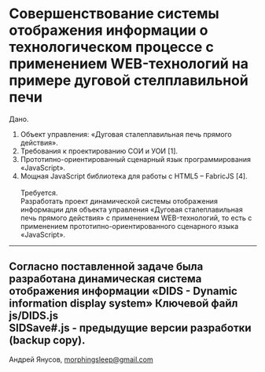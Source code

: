 # Совершенствование системы отображения информации о технологическом процессе с применением WEB-технологий на примере дуговой стелплавильной печи
Дано.  <br>
1. Объект управления: «Дуговая сталеплавильная печь прямого действия».<br>
2. Требования к проектированию СОИ и УОИ [1].<br>
3. Прототипно-ориентированный сценарный язык программирования<br>
«JavaScript».<br>
4. Мощная JavaScript библиотека для работы с HTML5 – FabricJS [4].<br><br>
Требуется.<br>
Разработать проект динамической системы отображения информации для объекта управления «Дуговая сталеплавильная печь прямого действия» с применением WEB-технологий, то есть с применением прототипно-ориентированного сценарного языка «JavaScript».
----------
Согласно поставленной задаче была разработана динамическая система отображения информации  «DIDS - Dynamic information display system»
 Ключевой файл js/DIDS.js  <br>
SIDSave#.js - предыдущие версии разработки (backup copy).<br>
----------
Андрей Янусов, morphingsleep@gmail.com